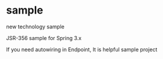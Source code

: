 # sample
new technology sample

JSR-356 sample for Spring 3.x

If you need autowiring in Endpoint, It is helpful sample project
